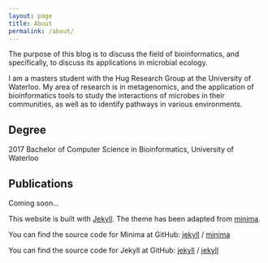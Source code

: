 ```yaml
---
layout: page
title: About
permalink: /about/
---
```


The purpose of this blog is to discuss the field of bioinformatics, and specifically, to discuss its applications
in microbial ecology.

I am a masters student with the Hug Research Group at the University of Waterloo. My area of research is
in metagenomics, and the application of bioinformatics tools to study the interactions of microbes in their
communities, as well as to identify pathways in various environments.

## Degree
2017 Bachelor of Computer Science in Bioinformatics, University of Waterloo

## Publications
Coming soon...

This website is built with [Jekyll][jekyll-organization]. The theme has been adapted from [minima][minima-github].

You can find the source code for Minima at GitHub:
[jekyll][jekyll-organization] /
[minima][minima-github]

You can find the source code for Jekyll at GitHub:
[jekyll][jekyll-organization] /
[jekyll](https://github.com/jekyll/jekyll)


[jekyll-organization]: https://github.com/jekyll
[minima-github]: https://github.com/jekyll/minima
